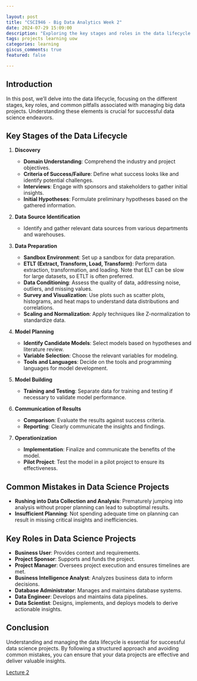 ```yaml
---

layout: post  
title: "CSCI946 - Big Data Analytics Week 2"  
date: 2024-07-29 15:09:00  
description: "Exploring the key stages and roles in the data lifecycle for effective data science projects."  
tags: projects learning uow
categories: learning  
giscus_comments: true  
featured: false  

---
```


## Introduction

In this post, we’ll delve into the data lifecycle, focusing on the different stages, key roles, and common pitfalls associated with managing big data projects. Understanding these elements is crucial for successful data science endeavors.

## Key Stages of the Data Lifecycle

1. **Discovery**
   - **Domain Understanding**: Comprehend the industry and project objectives.
   - **Criteria of Success/Failure**: Define what success looks like and identify potential challenges.
   - **Interviews**: Engage with sponsors and stakeholders to gather initial insights.
   - **Initial Hypotheses**: Formulate preliminary hypotheses based on the gathered information.

2. **Data Source Identification**
   - Identify and gather relevant data sources from various departments and warehouses.

3. **Data Preparation**
   - **Sandbox Environment**: Set up a sandbox for data preparation.
   - **ETLT (Extract, Transform, Load, Transform)**: Perform data extraction, transformation, and loading. Note that ELT can be slow for large datasets, so ETLT is often preferred.
   - **Data Conditioning**: Assess the quality of data, addressing noise, outliers, and missing values.
   - **Survey and Visualization**: Use plots such as scatter plots, histograms, and heat maps to understand data distributions and correlations.
   - **Scaling and Normalization**: Apply techniques like Z-normalization to standardize data.

4. **Model Planning**
   - **Identify Candidate Models**: Select models based on hypotheses and literature review.
   - **Variable Selection**: Choose the relevant variables for modeling.
   - **Tools and Languages**: Decide on the tools and programming languages for model development.

5. **Model Building**
   - **Training and Testing**: Separate data for training and testing if necessary to validate model performance.

6. **Communication of Results**
   - **Comparison**: Evaluate the results against success criteria.
   - **Reporting**: Clearly communicate the insights and findings.

7. **Operationization**
   - **Implementation**: Finalize and communicate the benefits of the model.
   - **Pilot Project**: Test the model in a pilot project to ensure its effectiveness.

## Common Mistakes in Data Science Projects

- **Rushing into Data Collection and Analysis**: Prematurely jumping into analysis without proper planning can lead to suboptimal results.
- **Insufficient Planning**: Not spending adequate time on planning can result in missing critical insights and inefficiencies.

## Key Roles in Data Science Projects

- **Business User**: Provides context and requirements.
- **Project Sponsor**: Supports and funds the project.
- **Project Manager**: Oversees project execution and ensures timelines are met.
- **Business Intelligence Analyst**: Analyzes business data to inform decisions.
- **Database Administrator**: Manages and maintains database systems.
- **Data Engineer**: Develops and maintains data pipelines.
- **Data Scientist**: Designs, implements, and deploys models to derive actionable insights.

## Conclusion

Understanding and managing the data lifecycle is essential for successful data science projects. By following a structured approach and avoiding common mistakes, you can ensure that your data projects are effective and deliver valuable insights.

[Lecture 2](/assets/pdf/bigdata/w2-BDLifecycle.pdf)